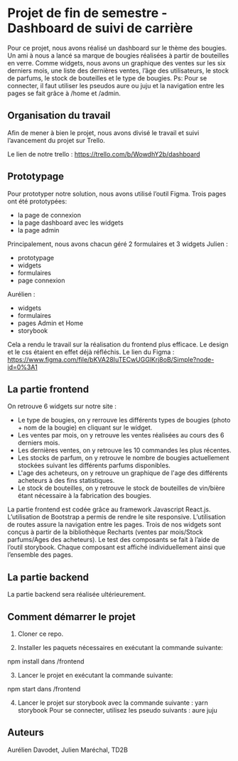 # Projet de fin de semestre - Dashboard de suivi de carrière
Pour ce projet, nous avons réalisé un dashboard sur le thème des bougies. Un ami à nous a lancé sa marque de bougies réalisées à partir de bouteilles en verre. Comme widgets, nous avons un graphique des ventes sur les six derniers mois, une liste des dernières ventes, l’âge des utilisateurs, le stock de parfums, le stock de bouteilles et le type de bougies.
Ps: Pour se connecter, il faut utiliser les pseudos aure ou juju et la navigation entre les pages se fait grâce à /home et /admin.

## Organisation du travail
Afin de mener à bien le projet, nous avons divisé le travail et suivi l’avancement du projet sur Trello.

Le lien de notre trello : https://trello.com/b/WowdhY2b/dashboard

## Prototypage

Pour prototyper notre solution, nous avons utilisé l’outil Figma.
Trois pages ont été prototypées:
- la page de connexion
- la page dashboard avec les widgets
- la page admin

Principalement, nous avons chacun géré 2 formulaires et 3 widgets 
Julien :
- prototypage
- widgets
- formulaires
- page connexion

Aurélien :
- widgets
- formulaires
- pages Admin et Home
- storybook



Cela a rendu le travail sur la réalisation du frontend plus efficace. Le design et le css étaient en effet déjà réfléchis.
Le lien du Figma : https://www.figma.com/file/bKVA28IuTECwUGGlKrj8oB/Simple?node-id=0%3A1

## La partie frontend

On retrouve 6 widgets sur notre site :
- Le type de bougies, on y rerrouve les différents types de bougies (photo + nom de la bougie) en cliquant sur le widget.
- Les ventes par mois, on y retrouve les ventes réalisées au cours des 6 derniers mois.
- Les dernières ventes, on y retrouve les 10 commandes les plus récentes.
- Les stocks de parfum, on y retrouve le nombre de bougies actuellement stockées suivant les différents parfums disponibles.
- L'age des acheteurs, on y retrouve un graphique de l'age des différents acheteurs à des fins statistiques.
- Le stock de bouteilles, on y retrouve le stock de bouteilles de vin/bière étant nécessaire à la fabrication des bougies.

La partie frontend est codée grâce au framework Javascript React.js.
L’utilisation de Bootstrap a permis de rendre le site responsive. 
L’utilisation de routes assure la navigation entre les pages.
Trois de nos widgets sont conçus à partir de la bibliothèque Recharts (ventes par mois/Stock parfums/Ages des acheteurs).
Le test des composants se fait à l’aide de l’outil storybook. Chaque composant est affiché individuellement ainsi que l’ensemble des pages.

## La partie backend

La partie backend sera réalisée ultérieurement.

## Comment démarrer le projet

1. Cloner ce repo.


2. Installer les paquets nécessaires en exécutant la commande suivante:

 npm install
 dans /frontend

3. Lancer le projet en exécutant la commande suivante:

 npm start
 dans /frontend

4. Lancer le projet sur storybook avec la commande suivante :
yarn storybook
 Pour se connecter, utilisez les pseudo suivants :
aure
juju

## Auteurs

Aurélien Davodet, Julien Maréchal, TD2B
